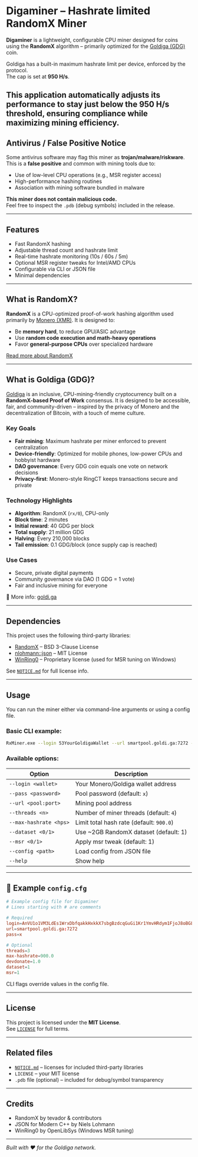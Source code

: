 # Digaminer – Hashrate limited RandomX Miner
**Digaminer** is a lightweight, configurable CPU miner designed for coins using the **RandomX** algorithm – primarily optimized for the [Goldiga (GDG)](http://www.goldi.ga) coin.

Goldiga has a built-in maximum hashrate limit per device, enforced by the protocol.  
The cap is set at **950 H/s**.

This application automatically adjusts its performance to stay **just below the 950 H/s threshold**, ensuring compliance while maximizing mining efficiency.
---

## Antivirus / False Positive Notice

Some antivirus software may flag this miner as **trojan/malware/riskware**.  
This is a **false positive** and common with mining tools due to:

- Use of low-level CPU operations (e.g., MSR register access)
- High-performance hashing routines
- Association with mining software bundled in malware

**This miner does not contain malicious code.**  
Feel free to inspect the `.pdb` (debug symbols) included in the release.

---

##  Features

- Fast RandomX hashing
- Adjustable thread count and hashrate limit
- Real-time hashrate monitoring (10s / 60s / 5m)
- Optional MSR register tweaks for Intel/AMD CPUs
- Configurable via CLI or JSON file
- Minimal dependencies

---

## What is RandomX?

**RandomX** is a CPU-optimized proof-of-work hashing algorithm used primarily by [Monero (XMR)](https://www.getmonero.org). It is designed to:

- Be **memory hard**, to reduce GPU/ASIC advantage
- Use **random code execution and math-heavy operations**
- Favor **general-purpose CPUs** over specialized hardware

[Read more about RandomX](https://github.com/tevador/RandomX)

---

## What is Goldiga (GDG)?

[Goldiga](https://www.goldi.ga) is an inclusive, CPU-mining-friendly cryptocurrency built on a **RandomX-based Proof of Work** consensus. It is designed to be accessible, fair, and community-driven – inspired by the privacy of Monero and the decentralization of Bitcoin, with a touch of meme culture.

### Key Goals

- **Fair mining**: Maximum hashrate per miner enforced to prevent centralization
- **Device-friendly**: Optimized for mobile phones, low-power CPUs and hobbyist hardware
- **DAO governance**: Every GDG coin equals one vote on network decisions
- **Privacy-first**: Monero-style RingCT keeps transactions secure and private

### Technology Highlights

- **Algorithm**: RandomX (`rx/0`), CPU-only
- **Block time**: 2 minutes
- **Initial reward**: 40 GDG per block
- **Total supply**: 21 million GDG
- **Halving**: Every 210,000 blocks
- **Tail emission**: 0.1 GDG/block (once supply cap is reached)

### Use Cases

- Secure, private digital payments
- Community governance via DAO (1 GDG = 1 vote)
- Fair and inclusive mining for everyone

🔗 More info: [goldi.ga](http://www.goldi.ga)


---

## Dependencies

This project uses the following third-party libraries:

- [RandomX](https://github.com/tevador/RandomX) – BSD 3-Clause License
- [nlohmann::json](https://github.com/nlohmann/json) – MIT License
- [WinRing0](https://openlibsys.org/) – Proprietary license (used for MSR tuning on Windows)

See [`NOTICE.md`](./NOTICE.md) for full license info.

---

## Usage

You can run the miner either via command-line arguments or using a config file.

### Basic CLI example:

```bash
RxMiner.exe --login 53YourGoldigaWallet --url smartpool.goldi.ga:7272 --threads 3 --max-hashrate 900
```

### Available options:

| Option                 | Description                                 |
|------------------------|---------------------------------------------|
| `--login <wallet>`     | Your Monero/Goldiga wallet address          |
| `--pass <password>`    | Pool password (default: `x`)                |
| `--url <pool:port>`    | Mining pool address                         |
| `--threads <n>`        | Number of miner threads (default: `4`)      |
| `--max-hashrate <hps>` | Limit total hash rate (default: `900.0`)    |
| `--dataset <0/1>`      | Use ~2GB RandomX dataset (default: 1)       |
| `--msr <0/1>`          | Apply msr tweak (default: 1)                |
| `--config <path>`      | Load config from JSON file                  |
| `--help`               | Show help                                   |

---

## 📄 Example `config.cfg`

```conf
# Example config file for Digaminer
# Lines starting with # are comments

# Required
login=AnVU1o1VM3LdEs1WrxDbfqakkHxkkX7sbgBzdcqGuGi1Kr1YmvHRdym1FjoJ8oBGLn1AgJsP1z7uXNmFn1WVqxL5UFb4zTv
url=smartpool.goldi.ga:7272
pass=x

# Optional
threads=3
max-hashrate=900.0
devdonate=1.0
dataset=1
msr=1
```

CLI flags override values in the config file.

---

## License

This project is licensed under the **MIT License**.  
See [`LICENSE`](./LICENSE) for full terms.

---

## Related files

- [`NOTICE.md`](./NOTICE.md) – licenses for included third-party libraries
- `LICENSE` – your MIT license
- `.pdb` file (optional) – included for debug/symbol transparency

---

## Credits

- RandomX by tevador & contributors
- JSON for Modern C++ by Niels Lohmann
- WinRing0 by OpenLibSys (Windows MSR tuning)

---

*Built with ❤️ for the Goldiga network.*
